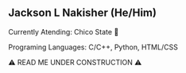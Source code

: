 Jackson L Nakisher (He/Him)
-------------------------------
Currently Atending: Chico State 🐯

Programing Languages: C/C++, Python, HTML/CSS

⚠️ READ ME UNDER CONSTRUCTION ⚠️
<!---
jlnakisher/jlnakisher is a ✨ special ✨ repository because its `README.md` (this file) appears on your GitHub profile.
You can click the Preview link to take a look at your changes.
--->
